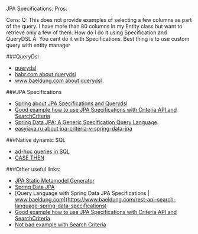 JPA Specifications:
Pros:

Cons:
Q: This does not provide examples of selecting a few columns as part of the query. I have more than 80 columns in my Entity class but want to retrieve only a few of them. How do I do it using Specification and QueryDSL
A: You cant do it with Specifications. Best thing is to use custom query with entity manager

###QueryDsl
- [querydsl](http://querydsl.com/)
- [habr.com about querydsl](https://habr.com/ru/post/344450/)
- [www.baeldung.com about querydsl](https://www.baeldung.com/intro-to-querydsl)

###JPA Specifications
- [Spring about JPA Specifications and Querydsl](https://spring.io/blog/2011/04/26/advanced-spring-data-jpa-specifications-and-querydsl/)
- [Good example how to use JPA Specifications with Criteria API and SearchCriteria](https://tech.asimio.net/2020/11/21/Implementing-dynamic-SQL-queries-using-Spring-Data-JPA-Specification-and-Criteria-API.html)
- [Spring Data JPA: A Generic Specification Query Language](https://medium.com/geekculture/spring-data-jpa-a-generic-specification-query-language-a599aea84856).
- [easyjava.ru about jpa-criteria-v-spring-data-jpa](https://easyjava.ru/spring/spring-data-project/ispolzovanie-jpa-criteria-v-spring-data-jpa/)

###Native dynamic SQL
- [ad-hoc queries in SQL](https://use-the-index-luke.com/sql/where-clause/obfuscation/smart-logic)
- [CASE THEN](https://metanit.com/sql/mysql/6.4.php)


###Other useful links:
- [JPA Static Metamodel Generator](https://docs.jboss.org/hibernate/orm/5.0/topical/html/metamodelgen/MetamodelGenerator.html#_usage_from_the_command_line)
- [Spring Data JPA](https://habr.com/ru/post/435114/)
- [Query Language with Spring Data JPA Specifications | www.baeldung.com](https://www.baeldung.com/rest-api-search-language-spring-data-specifications)
- [Good example how to use JPA Specifications with Criteria API and SearchCriteria](https://tech.asimio.net/2020/11/21/Implementing-dynamic-SQL-queries-using-Spring-Data-JPA-Specification-and-Criteria-API.html)
- [Not bad example with Search Criteria](https://attacomsian.com/blog/spring-data-jpa-specifications)